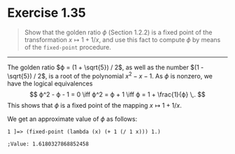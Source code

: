 # Exercise 1.35

> Show that the golden ratio $ϕ$ (Section 1.2.2) is a fixed point of the transformation $x \mapsto 1 + 1 / x$, and use this fact to compute $ϕ$ by means of the `fixed-point` procedure.

---

The golden ratio $ϕ = (1 + \sqrt{5}) / 2$, as well as the number $(1 - \sqrt{5}) / 2$, is a root of the polynomial $x^2 - x - 1$.
As $ϕ$ is nonzero, we have the logical equivalences
$$
  ϕ^2 - ϕ - 1 = 0
  \iff
  ϕ^2 = ϕ + 1
  \iff
  ϕ = 1 + \frac{1}{ϕ} \,.
$$
This shows that $ϕ$ is a fixed point of the mapping $x \mapsto 1 + 1/x$.

We get an approximate value of $ϕ$ as follows:
```text
1 ]=> (fixed-point (lambda (x) (+ 1 (/ 1 x))) 1.)

;Value: 1.6180327868852458
```
